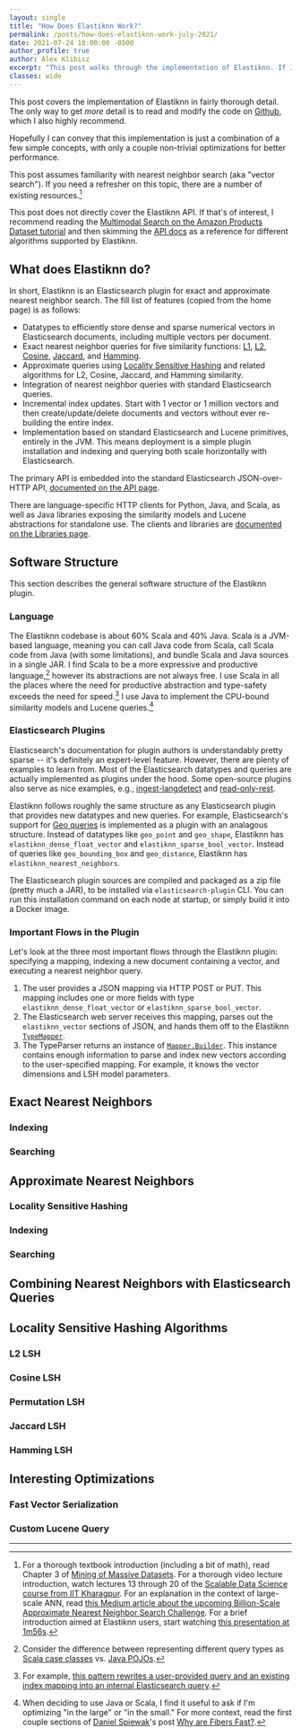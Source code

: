 ```yaml
---
layout: single
title: "How Does Elastiknn Work?"
permalink: /posts/how-does-elastiknn-work-july-2021/
date: 2021-07-24 18:00:00 -0500
author_profile: true
author: Alex Klibisz
excerpt: "This post walks through the implementation of Elastiknn. If I've done my job well, you should find it's pretty simple."
classes: wide
---
```


This post covers the implementation of Elastiknn in fairly thorough detail. 
The only way to get _more_ detail is to read and modify the code on [Github](https://github.com/alexklibisz/elastiknn), which I also highly recommend.

Hopefully I can convey that this implementation is just a combination of a few simple concepts, with only a couple non-trivial optimizations for better performance.

This post assumes familiarity with nearest neighbor search (aka "vector search").
If you need a refresher on this topic, there are a number of existing resources.[^ann-resources]
  
This post does not directly cover the Elastiknn API. If that's of interest, I recommend reading the [Multimodal Search on the Amazon Products Dataset tutorial](http://localhost:4000/tutorials/multimodal-search-amazon-products-dataset/)
and then skimming the [API docs](/api) as a reference for different algorithms supported by Elastiknn.

## What does Elastiknn do?

In short, Elastiknn is an Elasticsearch plugin for exact and approximate nearest neighbor search.
The fill list of features (copied from the home page) is as follows:

- Datatypes to efficiently store dense and sparse numerical vectors in Elasticsearch documents, including multiple vectors per document.
- Exact nearest neighbor queries for five similarity functions: [L1](https://en.wikipedia.org/wiki/Taxicab_geometry), [L2](https://en.wikipedia.org/wiki/Euclidean_distance), [Cosine](https://en.wikipedia.org/wiki/Cosine_similarity), [Jaccard](https://en.wikipedia.org/wiki/Jaccard_index), and [Hamming](https://en.wikipedia.org/wiki/Hamming_distance).
- Approximate queries using [Locality Sensitive Hashing](https://en.wikipedia.org/wiki/Locality-sensitive_hashing) and related algorithms for L2, Cosine, Jaccard, and Hamming similarity.
- Integration of nearest neighbor queries with standard Elasticsearch queries.
- Incremental index updates. Start with 1 vector or 1 million vectors and then create/update/delete documents and vectors without ever re-building the entire index.
- Implementation based on standard Elasticsearch and Lucene primitives, entirely in the JVM. This means deployment is a simple plugin installation and indexing and querying both scale horizontally with Elasticsearch.

The primary API is embedded into the standard Elasticsearch JSON-over-HTTP API, [documented on the API page](/api).

There are language-specific HTTP clients for Python, Java, and Scala, as well as Java libraries exposing the similarity models and Lucene abstractions for standalone use.
The clients and libraries are [documented on the Libraries page](/libraries).

## Software Structure

This section describes the general software structure of the Elastiknn plugin.

### Language

The Elastiknn codebase is about 60% Scala and 40% Java.
Scala is a JVM-based language, meaning you can call Java code from Scala, call Scala code from Java (with some limitations), and bundle Scala and Java sources in a single JAR.
I find Scala to be a more expressive and productive language,[^scala-example-1] however its abstractions are not always free.
I use Scala in all the places where the need for productive abstraction and type-safety exceeds the need for speed.[^scala-example-2]
I use Java to implement the CPU-bound similarity models and Lucene queries.[^note-scala-java]

### Elasticsearch Plugins

Elasticsearch's documentation for plugin authors is understandably pretty sparse -- it's definitely an expert-level feature.
However, there are plenty of examples to learn from. Most of the Elasticsearch datatypes and queries are actually implemented as plugins under the hood.
Some open-source plugins also serve as nice examples, e.g., [ingest-langdetect](https://github.com/spinscale/elasticsearch-ingest-langdetect) and
[read-only-rest](https://github.com/sscarduzio/elasticsearch-readonlyrest-plugin).

Elastiknn follows roughly the same structure as any Elasticsearch plugin that provides new datatypes and new queries.
For example, Elasticsearch's support for [Geo queries](https://www.elastic.co/guide/en/elasticsearch/reference/current/geo-queries.html) is implemented as a plugin with an analagous structure. 
Instead of datatypes like `geo_point` and `geo_shape`, Elastiknn has `elastiknn_dense_float_vector` and `elastiknn_sparse_bool_vector`.
Instead of queries like `geo_bounding_box` and `geo_distance`, Elastiknn has `elastiknn_nearest_neighbors`.

The Elasticsearch plugin sources are compiled and packaged as a zip file (pretty much a JAR), to be installed via `elasticsearch-plugin` CLI.
You can run this installation command on each node at startup, or simply build it into a Docker image.

### Important Flows in the Plugin

Let's look at the three most important flows through the Elastiknn plugin: specifying a mapping, indexing a new document containing a vector, and executing a nearest neighbor query.

1. The user provides a JSON mapping via HTTP POST or PUT. This mapping includes one or more fields with type `elastiknn_dense_float_vector` or `elastiknn_sparse_bool_vector`.
2. The Elasticsearch web server receives this mapping, parses out the `elastiknn_vector` sections of JSON, and hands them off to the Elastiknn [`TypeMapper`](https://github.com/alexklibisz/elastiknn/blob/e593289700af073c0ea89713fc1d8ed2a59f3c2c/elastiknn-plugin/src/main/scala/com/klibisz/elastiknn/mapper/VectorMapper.scala#L106-L114).
3. The TypeParser returns an instance of [`Mapper.Builder`](https://github.com/elastic/elasticsearch/blob/1098737fe73d4bdfe47b8ebd397533a7b9d7f30b/server/src/main/java/org/elasticsearch/index/mapper/Mapper.java#L18). This instance contains enough information to parse and index new vectors according to the user-specified mapping. For example, it knows the vector dimensions and LSH model parameters.


## Exact Nearest Neighbors

### Indexing

### Searching

## Approximate Nearest Neighbors

### Locality Sensitive Hashing

### Indexing

### Searching

## Combining Nearest Neighbors with Elasticsearch Queries

## Locality Sensitive Hashing Algorithms

### L2 LSH

### Cosine LSH

### Permutation LSH

### Jaccard LSH

### Hamming LSH

## Interesting Optimizations

### Fast Vector Serialization

### Custom Lucene Query

---

<!--Footnotes-->

[^ann-resources]: For a thorough textbook introduction (including a bit of math), read Chapter 3 of [Mining of Massive Datasets](http://www.mmds.org/). For a thorough video lecture introduction, watch lectures 13 through 20 of the [Scalable Data Science course from IIT Kharagpur](https://www.youtube.com/watch?v=06HGoXE6GAs&list=PLbRMhDVUMngekIHyLt8b_3jQR7C0KUCul&index=14). For an explanation in the context of large-scale ANN, read [this Medium article about the upcoming Billion-Scale Approximate Nearest Neighbor Search Challenge](https://medium.com/big-ann-benchmarks/neurips-2021-announcement-the-billion-scale-approximate-nearest-neighbor-search-challenge-72858f768f69). For a brief introduction aimed at Elastiknn users, start watching [this presentation at 1m56s](https://youtu.be/M4vqhmSZMTI?t=116).
[^scala-example-1]: Consider the difference between representing different query types as [Scala case classes](https://github.com/alexklibisz/elastiknn/blob/dcabb8cbf6d793fe83ac85a2a6ffa91786f87c73/elastiknn-api4s/src/main/scala/com/klibisz/elastiknn/api/package.scala#L126-L167) vs. [Java POJOs](https://github.com/alexklibisz/elastiknn/blob/dcabb8cbf6d793fe83ac85a2a6ffa91786f87c73/elastiknn-client-java/src/main/java/com/klibisz/elastiknn/api4j/ElastiknnNearestNeighborsQuery.java#L12-L158).
[^scala-example-2]: For example, [this pattern rewrites a user-provided query and an existing index mapping into an internal Elasticsearch query](https://github.com/alexklibisz/elastiknn/blob/6798e3b4e4c08a1ac14e9be668761fc284bbacaa/elastiknn-plugin/src/main/scala/com/klibisz/elastiknn/query/ElastiknnQuery.scala#L52-L112). 
[^note-scala-java]: When deciding to use Java or Scala, I find it useful to ask if I'm optimizing "in the large" or "in the small." For more context, read the first couple sections of [Daniel Spiewak](https://twitter.com/djspiewak)'s post [Why are Fibers Fast?](https://typelevel.org/blog/2021/02/21/fibers-fast-mkay.html).